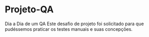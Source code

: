 # Projeto-QA
Dia a Dia de um QA
Este desafio de projeto foi solicitado para que pudéssemos praticar os testes manuais e suas concepções.
